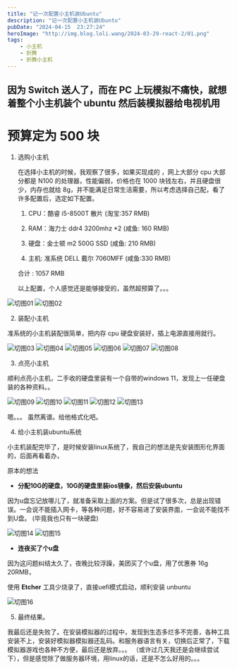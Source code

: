 ```yaml
---
title: "记一次配置小主机装Ubuntu"
description: "记一次配置小主机装Ubuntu"
pubDate: "2024-04-15  23:27:24"
heroImage: "http://img.blog.loli.wang/2024-03-29-react-2/01.png"
tags:
    - 小主机
    - 折腾
    - 折腾小主机
---
```


## 因为 Switch 送人了，而在 PC 上玩模拟不痛快，就想着整个小主机装个 ubuntu 然后装模拟器给电视机用

# **预算定为 500 块**

1. 选购小主机

    在选择小主机的时候，我观察了很多，如果买现成的 ，网上大部分 cpu 大部分都是 N100 的处理器，性能偏弱，价格也在 1000 块钱左右，并且硬盘很少，内存也就给 8g，并不能满足日常生活需要，所以考虑选择自己配，看了许多配置后，选定如下配置。

    1. CPU：酷睿 i5-8500T 散片 (淘宝:357 RMB)

    2. RAM：海力士 ddr4 3200mhz *2 (咸鱼: 160 RMB)

    3. 硬盘：金士顿 m2 500G SSD (咸鱼: 210 RMB)

    4. 主机: 准系统 DELL 戴尔 7060MFF (咸鱼:330 RMB)

    合计 : 1057 RMB

    以上配置，个人感觉还是能够接受的，虽然超预算了。。。

![切图01](http://img.blog.loli.wang/2024-04-15-linuxServer/01.jpg)
![切图02](http://img.blog.loli.wang/2024-04-15-linuxServer/02.png)


2. 装配小主机

准系统的小主机装配很简单，把内存 cpu 硬盘安装好，插上电源直接用就行。

![切图03](http://img.blog.loli.wang/2024-04-15-linuxServer/03.jpg)
![切图04](http://img.blog.loli.wang/2024-04-15-linuxServer/04.jpg)
![切图05](http://img.blog.loli.wang/2024-04-15-linuxServer/05.jpg)
![切图06](http://img.blog.loli.wang/2024-04-15-linuxServer/06.jpg)
![切图07](http://img.blog.loli.wang/2024-04-15-linuxServer/07.jpg)
![切图08](http://img.blog.loli.wang/2024-04-15-linuxServer/08.jpg)

3. 点亮小主机

顺利点亮小主机，二手收的硬盘里装有一个自带的windows 11，发现上一任硬盘装的各种资料。。

![切图09](http://img.blog.loli.wang/2024-04-15-linuxServer/09.jpg)
![切图10](http://img.blog.loli.wang/2024-04-15-linuxServer/10.jpg)
![切图11](http://img.blog.loli.wang/2024-04-15-linuxServer/11.jpg)
![切图12](http://img.blog.loli.wang/2024-04-15-linuxServer/12.jpg)
![切图13](http://img.blog.loli.wang/2024-04-15-linuxServer/13.jpg)


嗯。。。 虽然离谱。给他格式化吧。


4. 给小主机装ubuntu系统

小主机装配完毕了，是时候安装linux系统了，我自己的想法是先安装图形化界面的，后面再看着办，

原本的想法 

- **分配10G的硬盘，10G的硬盘里装ios镜像，然后安装ubuntu**

因为u盘忘记放哪儿了，就准备采取上面的方案。但是试了很多次，总是出现错误。一会说不能插入网卡，等各种问题，好不容易进了安装界面，一会说不能找不到U盘。 (毕竟我也只有一块硬盘)

![切图14](http://img.blog.loli.wang/2024-04-15-linuxServer/14.jpg)
![切图15](http://img.blog.loli.wang/2024-04-15-linuxServer/15.jpg)



- **连夜买了个u盘**

因为这问题纠结太久了，夜晚比较浮躁，美团买了个u盘，用了优惠券 16g 20RMB，

使用 **Etcher** 工具少烧录了，直接uefi模式启动，顺利安装 unbuntu 

![切图16](http://img.blog.loli.wang/2024-04-15-linuxServer/17.jpg)



5. 最终结果。

我最后还是失败了。在安装模拟器的过程中，发现到生态多烂多不完善，各种工具安装不上，安装好模拟器模拟器还乱码。和服务器语言有关，切换后正常了，下载模拟器游戏也各种不方便，最后还是放弃。。。 （或许过几天我还是会继续尝试下），但是感觉除了做服务器环境，用linux的话，还是不怎么好用的。。。
